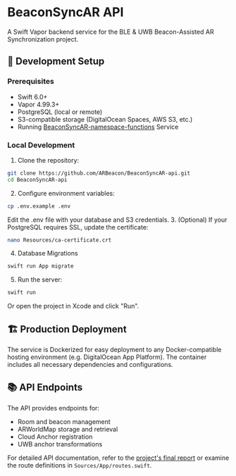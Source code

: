 # BeaconSyncAR API
A Swift Vapor backend service for the BLE & UWB Beacon-Assisted AR Synchronization project.

## 🚀 Development Setup

### Prerequisites
- Swift 6.0+
- Vapor 4.99.3+
- PostgreSQL (local or remote)
- S3-compatible storage (DigitalOcean Spaces, AWS S3, etc.)
- Running [BeaconSyncAR-namespace-functions](https://github.com/ARBeacon/BeaconSyncAR-namespace-functions) Service

### Local Development

1. Clone the repository:
```bash
git clone https://github.com/ARBeacon/BeaconSyncAR-api.git
cd BeaconSyncAR-api
```
2. Configure environment variables:
```bash
cp .env.example .env
```
Edit the .env file with your database and S3 credentials.
3. (Optional) If your PostgreSQL requires SSL, update the certificate:
```bash
nano Resources/ca-certificate.crt
```
4. Database Migrations
```bash
swift run App migrate
```
5. Run the server:
```bash
swift run
```
Or open the project in Xcode and click "Run".

## 🏗 Production Deployment
The service is Dockerized for easy deployment to any Docker-compatible hosting environment (e.g. DigitalOcean App Platform). The container includes all necessary dependencies and configurations.

## 📚 API Endpoints
The API provides endpoints for:
- Room and beacon management
- ARWorldMap storage and retrieval
- Cloud Anchor registration
- UWB anchor transformations

For detailed API documentation, refer to the [project's final report](https://github.com/ARBeacon/Docs/blob/main/Reports/Final%20Report.pdf) or examine the route definitions in `Sources/App/routes.swift`.

